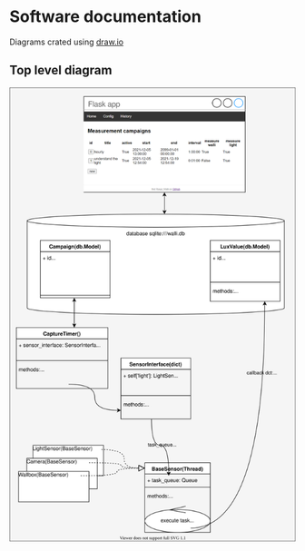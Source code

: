 # Software documentation
Diagrams crated using [draw.io](https://app.diagrams.net/)

## Top level diagram
![](sw_concept.drawio.svg)

